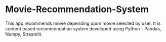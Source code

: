 # Movie-Recommendation-System
This app recommends movie depending upon movie selected by user. It is content based recommendation system developed using Python - Pandas, Numpy, Streamlit.
